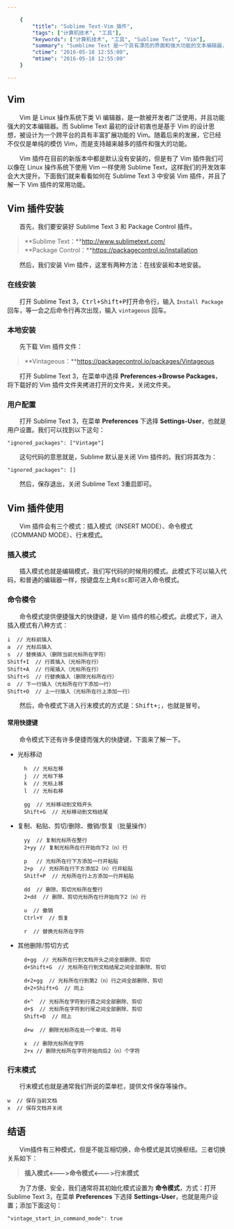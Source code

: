 ```yaml
---

    {
        "title": "Sublime Text-Vim 插件",
        "tags": ["计算机技术", "工具"],
        "keywords": ["计算机技术", "工具", "Sublime Text", "Vim"],
        "summary": "Sumblime Text 是一个具有漂亮的界面和强大功能的文本编辑器，而且也支持许多丰富的插件。它是一个收费软件，但是允许开发人员无限期的免费试用。",
        "ctime": "2016-05-18 12:55:00",
        "mtime": "2016-05-18 12:55:00"
    }

---
```


## Vim

　　Vim 是 Linux 操作系统下类 Vi 编辑器，是一款被开发者广泛使用，并且功能强大的文本编辑器。而 Sublime Text 最初的设计初衷也是基于 Vim 的设计思想，被设计为一个跨平台的具有丰富扩展功能的 Vim。随着后来的发展，它已经不仅仅是单纯的模仿 Vim，而是支持越来越多的插件和强大的功能。

　　Vim 插件在目前的新版本中都是默认没有安装的，但是有了 Vim 插件我们可以像在 Linux 操作系统下使用 Vim 一样使用 Sublime Text，这样我们的开发效率会大大提升。下面我们就来看看如何在 Sublime Text 3 中安装 Vim 插件，并且了解一下 Vim 插件的常用功能。

## Vim 插件安装

　　首先，我们要安装好 Sublime Text 3 和 Package Control 插件。

> **Sublime Text：**http://www.sublimetext.com/ <br>
> **Package Control：**https://packagecontrol.io/installation

　　然后，我们安装 Vim 插件，这里有两种方法：在线安装和本地安装。

### 在线安装

　　打开 Sublime Text 3，<kbd>Ctrl+Shift+P</kbd>打开命令行，输入 `Install Package` 回车，等一会之后命令行再次出现，输入 `vintageous` 回车。

### 本地安装

　　先下载 Vim 插件文件：

> **Vintageous：**https://packagecontrol.io/packages/Vintageous

　　打开 Sublime Text 3，在菜单中选择 **Preferences->Browse Packages**，将下载好的 Vim 插件文件夹拷进打开的文件夹，关闭文件夹。

### 用户配置

　　打开 Sublime Text 3，在菜单 **Preferences** 下选择 **Settings-User**，也就是用户设置。我们可以找到以下这句：

    "ignored_packages": ["Vintage"]

　　这句代码的意思就是，Sublime 默认是关闭 Vim 插件的。我们将其改为：

    "ignored_packages": []

　　然后，保存退出，关闭 Sublime Text 3重启即可。

## Vim 插件使用

　　Vim 插件会有三个模式：插入模式（INSERT MODE）、命令模式（COMMAND MODE）、行末模式。

### 插入模式

　　插入模式也就是编辑模式，我们写代码的时候用的模式。此模式下可以输入代码，和普通的编辑器一样，按键盘左上角<kbd>Esc</kbd>即可进入命令模式。

### 命令模令

　　命令模式提供便捷强大的快捷键，是 Vim 插件的核心模式。此模式下，进入插入模式有八种方式：

    i  // 光标前插入
    a  // 光标后插入
    s  // 替换插入（删除当前光标所在字符）
    Shitf+I  // 行首插入（光标所在行）
    Shift+A  // 行尾插入（光标所在行）
    Shift+S  // 行替换插入（删除光标所在行）
    o  // 下一行插入（光标所在行下添加一行）
    Shift+O  // 上一行插入（光标所在行上添加一行）

　　然后，命令模式下进入行末模式的方式是：<kbd>Shift+;</kbd>，也就是冒号。

#### 常用快捷键

　　命令模式下还有许多便捷而强大的快捷键，下面来了解一下。

- 光标移动

        h  // 光标左移
        j  // 光标下移
        k  // 光标上移
        l  // 光标右移
    
        gg  // 光标移动到文档开头
        Shift+G  // 光标移动到文档结尾

- 复制、粘贴、剪切/删除、撤销/恢复（批量操作）

        yy  // 复制光标所在整行
        2+yy // 复制光标所在行开始向下2（n）行
    
        p   // 光标所在行下方添加一行并粘贴
        2+p  // 光标所在行下方添加2（n）行并粘贴
        Shitf+P  // 光标所在行上方添加一行并粘贴
    
        dd  // 删除、剪切光标所在整行
        2+dd  // 删除、剪切光标所在行开始向下2（n）行
    
        u  // 撤销
        Ctrl+Y  // 恢复
    
        r  // 替换光标所在字符

- 其他删除/剪切方式

        d+gg  // 光标所在行到文档开头之间全部删除、剪切
        d+Shift+G  // 光标所在行到文档结尾之间全部删除、剪切
        
        d+2+gg  // 光标所在行到第2（n）行之间全部删除、剪切
        d+2+Shift+G  // 同上
        
        d+^  // 光标所在字符到行首之间全部删除、剪切
        d+$  // 光标所在字符到行尾之间全部删除、剪切
        Shift+D  // 同上
        
        d+w  // 删除光标所在处一个单词、符号
        
        x  // 删除光标所在字符
        2+x // 删除光标所在字符开始向后2（n）个字符

### 行末模式

　　行末模式也就是通常我们所说的菜单栏，提供文件保存等操作。

    w  // 保存当前文档
    x  // 保存文档并关闭

## 结语

　　Vim插件有三种模式，但是不能互相切换，命令模式是其切换枢纽。三者切换关系如下：

> **插入模式<--->命令模式<--->行末模式**

　　为了方便、安全，我们通常将其初始化模式设置为 **命令模式**，方式：打开 Sublime Text 3，在菜单 **Preferences** 下选择 **Settings-User**，也就是用户设置；添加下面这句：

    "vintage_start_in_command_mode": true